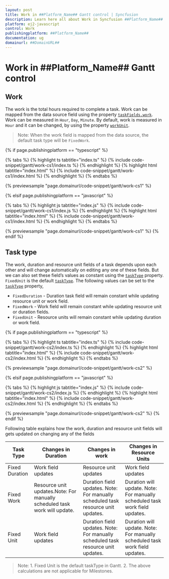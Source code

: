```yaml
---
layout: post
title: Work in ##Platform_Name## Gantt control | Syncfusion
description: Learn here all about Work in Syncfusion ##Platform_Name## Gantt control of Syncfusion Essential JS 2 and more.
platform: ej2-javascript
control: Work 
publishingplatform: ##Platform_Name##
documentation: ug
domainurl: ##DomainURL##
---
```


# Work in ##Platform_Name## Gantt control

## Work

The work is the total hours required to complete a task. Work can be mapped from the data source field using the property [`taskFields.work`](../api/gantt/taskFields/#work). Work can be measured in `Hour`, `Day`, `Minute`. By default, work is measured in `Hour` and it can be changed, by using the property [`workUnit`](../api/gantt/#viewtype).

>Note: When the work field is mapped from the data source, the default task type will be `FixedWork`.

{% if page.publishingplatform == "typescript" %}

 {% tabs %}
{% highlight ts tabtitle="index.ts" %}
{% include code-snippet/gantt/work-cs1/index.ts %}
{% endhighlight %}
{% highlight html tabtitle="index.html" %}
{% include code-snippet/gantt/work-cs1/index.html %}
{% endhighlight %}
{% endtabs %}
        
{% previewsample "page.domainurl/code-snippet/gantt/work-cs1" %}

{% elsif page.publishingplatform == "javascript" %}

{% tabs %}
{% highlight js tabtitle="index.js" %}
{% include code-snippet/gantt/work-cs1/index.js %}
{% endhighlight %}
{% highlight html tabtitle="index.html" %}
{% include code-snippet/gantt/work-cs1/index.html %}
{% endhighlight %}
{% endtabs %}

{% previewsample "page.domainurl/code-snippet/gantt/work-cs1" %}
{% endif %}

## Task type

The work, duration and resource unit fields of a task depends upon each other and will change automatically on editing any one of these fields. But we can also set these field’s values as constant using the [`taskType`](../api/gantt/#tasktype) property. `FixedUnit` is the default [`taskType`](../api/gantt/#tasktype). The following values can be set to the [`taskType`](../api/gantt/#tasktype) property,

* `FixedDuration` - Duration task field will remain constant while updating resource unit or work field.
* `FixedWork` - Work field will remain constant while updating resource unit or duration fields.
* `FixedUnit` - Resource units will remain constant while updating duration or work field.

{% if page.publishingplatform == "typescript" %}

 {% tabs %}
{% highlight ts tabtitle="index.ts" %}
{% include code-snippet/gantt/work-cs2/index.ts %}
{% endhighlight %}
{% highlight html tabtitle="index.html" %}
{% include code-snippet/gantt/work-cs2/index.html %}
{% endhighlight %}
{% endtabs %}
        
{% previewsample "page.domainurl/code-snippet/gantt/work-cs2" %}

{% elsif page.publishingplatform == "javascript" %}

{% tabs %}
{% highlight js tabtitle="index.js" %}
{% include code-snippet/gantt/work-cs2/index.js %}
{% endhighlight %}
{% highlight html tabtitle="index.html" %}
{% include code-snippet/gantt/work-cs2/index.html %}
{% endhighlight %}
{% endtabs %}

{% previewsample "page.domainurl/code-snippet/gantt/work-cs2" %}
{% endif %}

Following table explains how the work, duration and resource unit fields will gets updated on changing any of the fields

Task Type | Changes in Duration | Changes in work | Changes in Resource Units
-----|-----|-----|-----
Fixed Duration | Work field updates | Resource unit updates| Work field updates
Fixed Work | Resource unit updates.Note: For manually scheduled task work will update.| Duration field updates. Note: For manually scheduled task resource unit updates. |Duration will update. Note: For manually scheduled task work field updates.
Fixed Unit | Work field updates | Duration field updates. Note: For manually scheduled task resource unit updates.| Duration will update. Note: For manually scheduled task work field updates.

>Note: 1. Fixed Unit is the default taskType in Gantt. 2. The above calculations are not applicable for Milestones.